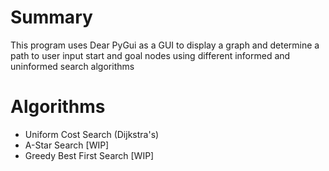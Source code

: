# Summary
This program uses Dear PyGui as a GUI to display a graph and determine a path to user 
input start and goal nodes using different informed and uninformed search algorithms

# Algorithms
* Uniform Cost Search (Dijkstra's)
* A-Star Search \[WIP\]
* Greedy Best First Search \[WIP\]

